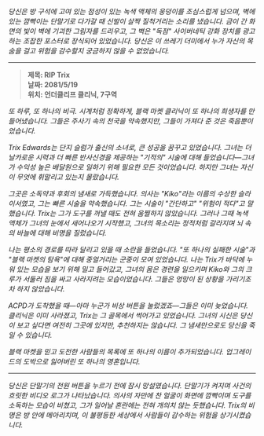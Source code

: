 _당신은 방 구석에 고여 있는 점성이 있는 녹색 액체의 웅덩이를 조심스럽게 넘으며, 벽에 있는 깜빡이는 단말기로 다가갈 때 신발이 살짝 질척거리는 소리를 냈습니다. 금이 간 화면의 빛이 벽에 기괴한 그림자를 드리우고, 그 벽은 "독점" 사이버네틱 강화 장치를 광고하는 조잡한 포스터로 장식되어 있었습니다. 당신은 이 쓰레기 더미에서 누가 자신의 목숨을 걸고 위험을 감수할지 궁금하지 않을 수 없었습니다._

---

> **제목: RIP Trix**  
> **날짜: 2081/5/19**  
> **위치: 언더클리프 클리닉, 7구역**

_또 하루, 또 하나의 비극. 시계처럼 정확하게, 블랙 마켓 클리닉이 또 하나의 희생자를 만들어냈습니다. 그들은 주사기 속의 천국을 약속했지만, 그들이 가져다 준 것은 죽음뿐이었습니다._

_Trix Edwards는 단지 슬럼가 출신의 소녀로, 큰 성공을 꿈꾸고 있었습니다. 그녀는 더 날카로운 시력과 더 빠른 반사신경을 제공하는 "기적의" 시술에 대해 들었습니다—그녀가 수익성 높은 배달원으로 일하기 위해 필요한 모든 것이었습니다. 하지만 그녀는 자신이 무엇에 휘말리고 있는지 몰랐습니다._

_그곳은 소독약과 후회의 냄새로 가득했습니다. 의사는 "Kiko"라는 이름의 수상한 슬라이서였고, 그는 빠른 시술을 약속했습니다. 그는 시술이 "간단하고" "위험이 적다"고 말했습니다. Trix는 그가 도구를 꺼낼 때도 전혀 움찔하지 않았습니다. 그러나 그때 녹색 액체가 그녀의 눈에서 새어나오기 시작했고, 그녀의 목소리는 정적처럼 갈라지며 뇌 속의 바늘에 대해 비명을 질렀습니다._

_나는 평소의 경로를 따라 달리고 있을 때 소란을 들었습니다. "또 하나의 실패한 시술"과 "블랙 마켓의 탐욕"에 대해 중얼거리는 군중이 모여 있었습니다. 나는 Trix가 바닥에 누워 있는 모습을 보기 위해 밀고 들어갔고, 그녀의 몸은 경련을 일으키며 Kiko와 그의 크루가 서둘러 짐을 싸고 사라지려는 모습이었습니다. 그들은 엉망이 된 상황을 가리기조차 하지 않았습니다._

_ACPD가 도착했을 때—아마 누군가 비상 버튼을 눌렀겠죠—그들은 이미 늦었습니다. 클리닉은 이미 사라졌고, Trix는 그 골목에서 썩어가고 있었습니다. 그녀의 시신은 당신이 보고 싶다면 여전히 그곳에 있지만, 추천하지는 않습니다. 그 냄새만으로도 당신을 죽일 수 있습니다._

_블랙 마켓을 믿고 도전한 사람들의 목록에 또 하나의 이름이 추가되었습니다. 업그레이드의 도박으로 잃어버린 또 하나의 영혼입니다._

---

_당신은 단말기의 전원 버튼을 누르기 전에 잠시 망설였습니다. 단말기가 켜지며 사건의 흐릿한 비디오 로그가 나타났습니다. 의사의 자만에 찬 얼굴이 화면에 깜빡이며 도구를 소독하는 모습이 비쳤고, 그가 일어날 혼란에는 전혀 개의치 않는 듯했습니다. Trix의 비명은 방 안에 메아리치며, 이 불평등한 세상에서 사람들이 감수하는 위험을 상기시켰습니다._
